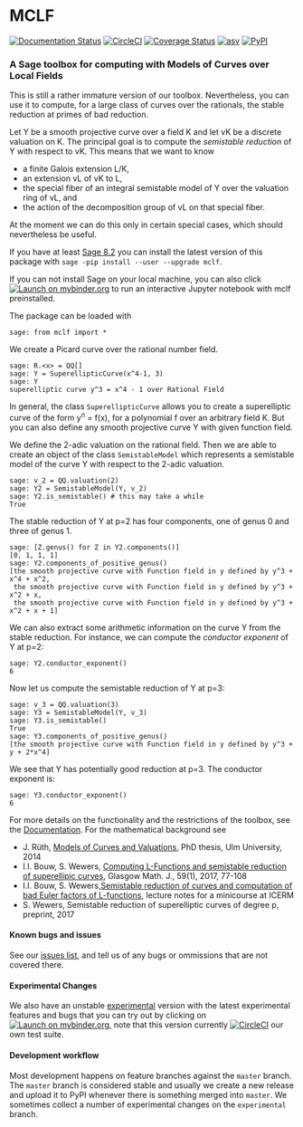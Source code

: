 # MCLF

[![Documentation Status](https://readthedocs.org/projects/mclf/badge/)](https://mclf.readthedocs.io/?badge=latest)
[![CircleCI](https://circleci.com/gh/MCLF/mclf/tree/master.svg?style=svg)](https://circleci.com/gh/MCLF/mclf/tree/master)
[![Coverage Status](https://coveralls.io/repos/github/MCLF/mclf/badge.svg?branch=master)](https://coveralls.io/github/MCLF/mclf?branch=master)
[![asv](https://img.shields.io/badge/benchmarked%20by-asv-green.svg?style=flat)](https://mclf.github.io/mclf-asv)
[![PyPI](https://img.shields.io/pypi/v/nine.svg)](https://pypi.org/project/mclf/)

### A Sage toolbox for computing with **M**odels of **C**urves over **L**ocal **F**ields

This is still a rather immature version of our toolbox. Nevertheless, you can
use it to compute, for a large class of curves over the rationals, the stable
reduction at primes of bad reduction.

Let Y be a smooth projective curve over a field K and let vK be a discrete valuation on K.
The principal goal is to compute  the *semistable reduction* of Y with respect to vK.
This means that we want to know

* a finite Galois extension L/K,
* an extension vL of vK to L,
* the special fiber of an integral semistable model of Y over the valuation
  ring of vL, and
* the action of the decomposition group of vL on that special fiber.

At the moment we can do this only in certain special cases, which should
nevertheless be useful.

If you have at least [Sage 8.2](https://www.sagemath.org/) you can install the
latest version of this package with `sage -pip install --user --upgrade mclf`.

If you can not install Sage on your local machine, you can also click
[![Launch on mybinder.org](https://camo.githubusercontent.com/d57df63fab21897847014ebaec3e7f5f48951ad2/68747470733a2f2f626574612e6d7962696e6465722e6f72672f62616467652e737667)](https://mybinder.org/v2/gh/mclf/MCLF/master?filepath=example.ipynb)
to run an interactive Jupyter notebook with mclf preinstalled.

The package can be loaded with
```
sage: from mclf import *
```
We create a Picard curve over the rational number field.      
```
sage: R.<x> = QQ[]
sage: Y = SuperellipticCurve(x^4-1, 3)
sage: Y
superelliptic curve y^3 = x^4 - 1 over Rational Field
```
In general, the class `SuperellipticCurve` allows you to create a superelliptic curve of the form y<sup>n</sup> = f(x),
for a polynomial f over an arbitrary field K. But you can also define any smooth projective curve Y with given
function field.

We define the 2-adic valuation on the rational field. Then we are able to create an
object of the class `SemistableModel` which represents a semistable model of the curve Y with respect to the 2-adic
valuation.
```
sage: v_2 = QQ.valuation(2)
sage: Y2 = SemistableModel(Y, v_2)
sage: Y2.is_semistable() # this may take a while
True
```
The stable reduction of Y at p=2 has four components, one of genus 0 and
three of genus 1.
```
sage: [Z.genus() for Z in Y2.components()]
[0, 1, 1, 1]
sage: Y2.components_of_positive_genus()
[the smooth projective curve with Function field in y defined by y^3 + x^4 + x^2,
 the smooth projective curve with Function field in y defined by y^3 + x^2 + x,
 the smooth projective curve with Function field in y defined by y^3 + x^2 + x + 1]
```
We can also extract some arithmetic information on the curve Y from the stable reduction.
For instance, we can compute the *conductor exponent* of Y at p=2:
```
sage: Y2.conductor_exponent()
6
```
Now let us compute the semistable reduction of Y at p=3:
```
sage: v_3 = QQ.valuation(3)
sage: Y3 = SemistableModel(Y, v_3)
sage: Y3.is_semistable()
True
sage: Y3.components_of_positive_genus()
[the smooth projective curve with Function field in y defined by y^3 + y + 2*x^4]
```
We see that Y has potentially good reduction at p=3. The conductor exponent is:
```
sage: Y3.conductor_exponent()
6
```

For more details on the functionality and the restrictions of the toolbox, see the
[Documentation](https://mclf.readthedocs.io/en/latest/).
For the mathematical background see

* J. Rüth, [Models of Curves and Valuations](https://oparu.uni-ulm.de/xmlui/handle/123456789/3302), PhD thesis, Ulm University, 2014
* I.I. Bouw, S. Wewers, [Computing L-Functions and semistable reduction of superellipic curves](https://arxiv.org/abs/1211.4459?context=math.AG),
  Glasgow Math. J., 59(1), 2017, 77-108
* I.I. Bouw, S. Wewers,[Semistable reduction of curves and computation of bad Euler factors of L-functions](https://www.uni-ulm.de/fileadmin/website_uni_ulm/mawi.inst.100/mitarbeiter/wewers/course_notes.pdf),
   lecture notes for a minicourse at ICERM
* S. Wewers, Semistable reduction of superelliptic curves of degree p, preprint, 2017

#### Known bugs and issues

See our [issues list](https://github.com/MCLF/mclf/issues), and tell us of any bugs or ommissions that are not covered there.

#### Experimental Changes

We also have an unstable [experimental](https://github.com/MCLF/mclf/tree/experimental) version with the latest experimental features and bugs that you can try out by clicking on [![Launch on mybinder.org](https://camo.githubusercontent.com/d57df63fab21897847014ebaec3e7f5f48951ad2/68747470733a2f2f626574612e6d7962696e6465722e6f72672f62616467652e737667)](https://mybinder.org/v2/gh/mclf/MCLF/experimental?filepath=example.ipynb), note that this version currently [![CircleCI](https://circleci.com/gh/MCLF/mclf/tree/experimental.svg?style=svg)](https://circleci.com/gh/MCLF/mclf/tree/experimental) our own test suite.

#### Development workflow

Most development happens on feature branches against the `master` branch. The
`master` branch is considered stable and usually we create a new release and
upload it to PyPI whenever there is something merged into `master`. We
sometimes collect a number of experimental changes on the `experimental`
branch.
